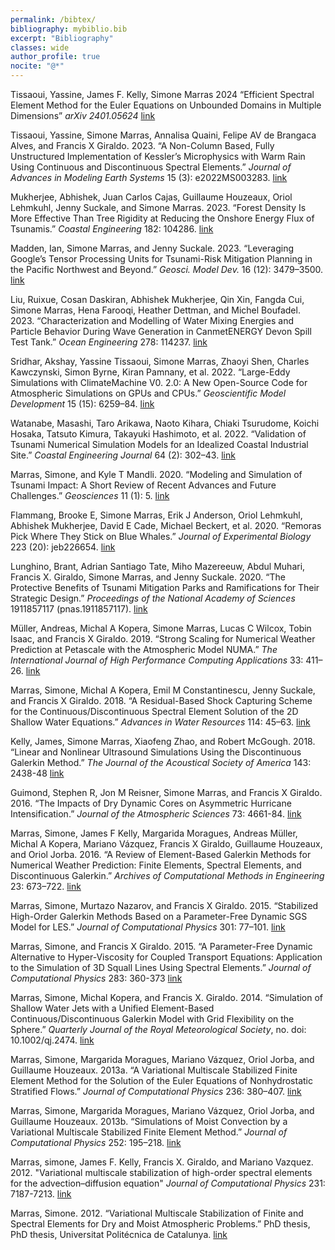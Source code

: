 ```yaml
---
permalink: /bibtex/
bibliography: mybiblio.bib
excerpt: "Bibliography"
classes: wide
author_profile: true
nocite: "@*"
---
```


Tissaoui, Yassine, James F. Kelly, Simone Marras 2024 “Efficient Spectral Element Method 
for the Euler Equations on Unbounded Domains in Multiple Dimensions” *arXiv 2401.05624* [link](https://www.researchgate.net/publication/377300918_Efficient_Spectral_Element_Method_for_the_Euler_Equations_on_Unbounded_Domains_in_Multiple_Dimensions)

Tissaoui, Yassine, Simone Marras, Annalisa Quaini, Felipe AV de Brangaca
Alves, and Francis X Giraldo. 2023. “A Non-Column Based, Fully
Unstructured Implementation of Kessler’s Microphysics with Warm Rain
Using Continuous and Discontinuous Spectral Elements.” *Journal of
Advances in Modeling Earth Systems* 15 (3): e2022MS003283. [link](https://agupubs.onlinelibrary.wiley.com/doi/full/10.1029/2022MS003283)

Mukherjee, Abhishek, Juan Carlos Cajas, Guillaume Houzeaux, Oriol
Lehmkuhl, Jenny Suckale, and Simone Marras. 2023. “Forest Density Is
More Effective Than Tree Rigidity at Reducing the Onshore Energy Flux of
Tsunamis.” *Coastal Engineering* 182: 104286. [link](https://www.sciencedirect.com/science/article/abs/pii/S0378383923000108)

Madden, Ian, Simone Marras, and Jenny Suckale. 2023. “Leveraging
Google’s Tensor Processing Units for Tsunami-Risk Mitigation Planning in
the Pacific Northwest and Beyond.” *Geosci. Model Dev.* 16 (12):
3479–3500. [link](https://gmd.copernicus.org/articles/16/3479/2023/)

Liu, Ruixue, Cosan Daskiran, Abhishek Mukherjee, Qin Xin, Fangda Cui,
Simone Marras, Hena Farooqi, Heather Dettman, and Michel Boufadel. 2023.
“Characterization and Modelling of Water Mixing Energies and Particle
Behavior During Wave Generation in CanmetENERGY Devon Spill Test Tank.”
*Ocean Engineering* 278: 114237. [link](https://www.sciencedirect.com/science/article/abs/pii/S0029801823006212)

Sridhar, Akshay, Yassine Tissaoui, Simone Marras, Zhaoyi Shen, Charles
Kawczynski, Simon Byrne, Kiran Pamnany, et al. 2022. “Large-Eddy
Simulations with ClimateMachine V0. 2.0: A New Open-Source Code for
Atmospheric Simulations on GPUs and CPUs.” *Geoscientific Model
Development* 15 (15): 6259–84. [link](https://gmd.copernicus.org/articles/15/6259/2022/)

Watanabe, Masashi, Taro Arikawa, Naoto Kihara, Chiaki Tsurudome, Koichi
Hosaka, Tatsuto Kimura, Takayuki Hashimoto, et al. 2022. “Validation of
Tsunami Numerical Simulation Models for an Idealized Coastal Industrial
Site.” *Coastal Engineering Journal* 64 (2): 302–43. [link](https://www.tandfonline.com/doi/full/10.1080/21664250.2022.2072611)

Marras, Simone, and Kyle T Mandli. 2020. “Modeling and Simulation of
Tsunami Impact: A Short Review of Recent Advances and Future
Challenges.” *Geosciences* 11 (1): 5. [link](https://www.mdpi.com/2076-3263/11/1/5)

Flammang, Brooke E, Simone Marras, Erik J Anderson, Oriol Lehmkuhl,
Abhishek Mukherjee, David E Cade, Michael Beckert, et al. 2020. “Remoras
Pick Where They Stick on Blue Whales.” *Journal of Experimental Biology*
223 (20): jeb226654. [link](https://journals.biologists.com/jeb/article/223/20/jeb226654/226037/Remoras-pick-where-they-stick-on-blue-whales)

Lunghino, Brant, Adrian Santiago Tate, Miho Mazereeuw, Abdul Muhari,
Francis X. Giraldo, Simone Marras, and Jenny Suckale. 2020. “The
Protective Benefits of Tsunami Mitigation Parks and Ramifications for
Their Strategic Design.” *Proceedings of the National Academy of
Sciences* 1911857117 (pnas.1911857117). [link](https://www.pnas.org/doi/10.1073/pnas.1911857117)

Müller, Andreas, Michal A Kopera, Simone Marras, Lucas C Wilcox, Tobin
Isaac, and Francis X Giraldo. 2019. “Strong Scaling for Numerical
Weather Prediction at Petascale with the Atmospheric Model NUMA.” *The
International Journal of High Performance Computing Applications* 33:
411–26. [link](https://journals.sagepub.com/doi/full/10.1177/1094342018763966)

Marras, Simone, Michal A Kopera, Emil M Constantinescu, Jenny Suckale,
and Francis X Giraldo. 2018. “A Residual-Based Shock Capturing Scheme
for the Continuous/Discontinuous Spectral Element Solution of the 2D
Shallow Water Equations.” *Advances in Water Resources* 114: 45–63. [link](https://www.sciencedirect.com/science/article/abs/pii/S0309170816302299)

Kelly, James, Simone Marras, Xiaofeng Zhao, and Robert McGough. 2018. “Linear and Nonlinear Ultrasound Simulations Using the
Discontinuous Galerkin Method.” *The Journal of the Acoustical Society
of America* 143: 2438-48 [link](https://pubmed.ncbi.nlm.nih.gov/29716249/)

Guimond, Stephen R, Jon M Reisner, Simone Marras, and Francis X Giraldo. 2016. 
“The Impacts of Dry Dynamic Cores on Asymmetric Hurricane Intensification.”
*Journal of the Atmospheric Sciences* 73: 4661-84. [link](https://journals.ametsoc.org/view/journals/atsc/73/12/jas-d-16-0055.1.xml?tab_body=fulltext-display)

Marras, Simone, James F Kelly, Margarida Moragues, Andreas Müller,
Michal A Kopera, Mariano Vázquez, Francis X Giraldo, Guillaume Houzeaux,
and Oriol Jorba. 2016. “A Review of Element-Based Galerkin Methods for
Numerical Weather Prediction: Finite Elements, Spectral Elements, and
Discontinuous Galerkin.” *Archives of Computational Methods in
Engineering* 23: 673–722. [link](https://link.springer.com/article/10.1007/s11831-015-9152-1)


Marras, Simone, Murtazo Nazarov, and Francis X Giraldo. 2015.
“Stabilized High-Order Galerkin Methods Based on a Parameter-Free
Dynamic SGS Model for LES.” *Journal of Computational Physics* 301:
77–101. [link](https://www.sciencedirect.com/science/article/abs/pii/S0021999115004799)

Marras, Simone, and Francis X Giraldo. 2015. “A Parameter-Free Dynamic
Alternative to Hyper-Viscosity for Coupled Transport Equations:
Application to the Simulation of 3D Squall Lines Using Spectral
Elements.” *Journal of Computational Physics* 283: 360-373 [link](https://www.sciencedirect.com/science/article/abs/pii/S0021999114008158)

Marras, Simone, Michal Kopera, and Francis X. Giraldo. 2014. “Simulation
of Shallow Water Jets with a Unified Element-Based
Continuous/Discontinuous Galerkin Model with Grid Flexibility on the
Sphere.” *Quarterly Journal of the Royal Meteorological Society*, no.
doi: 10.1002/qj.2474. [link](https://rmets.onlinelibrary.wiley.com/doi/abs/10.1002/qj.2474)

Marras, Simone, Margarida Moragues, Mariano Vázquez, Oriol Jorba, and
Guillaume Houzeaux. 2013a. “A Variational Multiscale Stabilized Finite
Element Method for the Solution of the Euler Equations of Nonhydrostatic
Stratified Flows.” *Journal of Computational Physics* 236: 380–407. [link](https://www.sciencedirect.com/science/article/abs/pii/S0021999112006626)

Marras, Simone, Margarida Moragues, Mariano Vázquez, Oriol Jorba, and
Guillaume Houzeaux. 2013b. “Simulations of Moist Convection by a Variational Multiscale
Stabilized Finite Element Method.” *Journal of Computational Physics*
252: 195–218. [link](https://www.sciencedirect.com/science/article/abs/pii/S0021999113004294)

Marras, simone, James F. Kelly, Francis X. Giraldo, and Mariano Vazquez. 2012.
"Variational multiscale stabilization of high-order spectral elements for the advection–diffusion equation"
*Journal of Computational Physics* 231: 7187-7213. [link](https://www.sciencedirect.com/science/article/abs/pii/S0021999112003439)

Marras, Simone. 2012. “Variational Multiscale Stabilization of Finite
and Spectral Elements for Dry and Moist Atmospheric Problems.” PhD
thesis, PhD thesis, Universitat Politécnica de Catalunya. [link](https://www.researchgate.net/publication/244538294_Variational_Multiscale_Stabilization_of_Finite_and_Spectral_Elements_for_Dry_and_Moist_Atmospheric_Problems)
